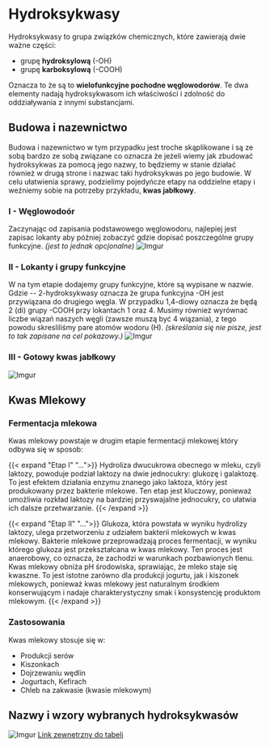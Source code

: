 # Hydroksykwasy
Hydroksykwasy to grupa związków chemicznych, które zawierają dwie ważne części:
- grupę **hydroksylową** (-OH)
- grupę **karboksylową** (-COOH)

Oznacza to że są to **wielofunkcyjne pochodne węglowodorów**. Te dwa elementy nadają hydroksykwasom ich właściwości i zdolność do oddziaływania z innymi substancjami.

## Budowa i nazewnictwo
Budowa i nazewnictwo w tym przypadku jest troche skąplikowane i są ze sobą bardzo ze sobą związane co oznacza że jeżeli wiemy jak zbudować hydroksykwas za pomocą jego nazwy, to będziemy w stanie działać również w drugą strone i nazwac taki hydroksykwas po jego budowie.
W celu ułatwienia sprawy, podzielimy pojedyńcze etapy na oddzielne etapy i weźniemy sobie na potrzeby przykładu, **kwas jabłkowy**.

### I - Węglowodoór
Zaczynając od zapisania podstawowego węglowodoru, najlepiej jest zapisac lokanty aby później zobaczyć gdzie dopisać poszczególne grupy funkcyjne. *(jest to jednak opcjonalne)*
![Imgur](https://i.imgur.com/I3x8tl5.png)

### II - Lokanty i grupy funkcyjne
W na tym etapie dodajemy grupy funkcyjne, które są wypisane w nazwie. Gdzie -- 2-hydroksykwasy oznacza że grupa funkcyjna -OH jest przywiązana do drugiego węgla. W przypadku 1,4-diowy oznacza że będą 2 (di) grupy -COOH przy lokantach 1 oraz 4. Musimy również wyrównać liczbe wiązań naszych węgli (zawsze muszą być 4 wiązania), z tego powodu skresliliśmy pare atomów wodoru (H). *(skreślania się nie pisze, jest to tak zapisane na cel pokazowy.)*
![Imgur](https://i.imgur.com/5DGYCsj.png)

### III - Gotowy kwas jabłkowy

![Imgur](https://i.imgur.com/ynJtIix.png)

## Kwas Mlekowy

### Fermentacja mlekowa
Kwas mlekowy powstaje w drugim etapie fermentacji mlekowej który odbywa się w sposob:

{{< expand "Etap I" "...">}}
Hydroliza dwucukrowa obecnego w mleku, czyli laktozy, powoduje podział laktozy na dwie jednocukry: glukozę i galaktozę. To jest efektem działania enzymu znanego jako laktoza, który jest produkowany przez bakterie mlekowe. Ten etap jest kluczowy, ponieważ umożliwia rozkład laktozy na bardziej przyswajalne jednocukry, co ułatwia ich dalsze przetwarzanie.
{{< /expand >}}

{{< expand "Etap II" "...">}}
Glukoza, która powstała w wyniku hydrolizy laktozy, ulega przetworzeniu z udziałem bakterii mlekowych w kwas mlekowy. Bakterie mlekowe przeprowadzają proces fermentacji, w wyniku którego glukoza jest przekształcana w kwas mlekowy. Ten proces jest anaerobowy, co oznacza, że zachodzi w warunkach pozbawionych tlenu. Kwas mlekowy obniża pH środowiska, sprawiając, że mleko staje się kwaszne. To jest istotne zarówno dla produkcji jogurtu, jak i kiszonek mlekowych, ponieważ kwas mlekowy jest naturalnym środkiem konserwującym i nadaje charakterystyczny smak i konsystencję produktom mlekowym.
{{< /expand >}}
### Zastosowania
Kwas mlekowy stosuje się w:
- Produkcji serów
- Kiszonkach
- Dojrzewaniu wędlin
- Jogurtach, Kefirach
- Chleb na zakwasie (kwasie mlekowym)


## Nazwy i wzory wybranych hydroksykwasów
![Imgur](https://i.imgur.com/zhURxAV.png)
[Link zewnętrzny do tabeli](https://i.imgur.com/zhURxAV.png)